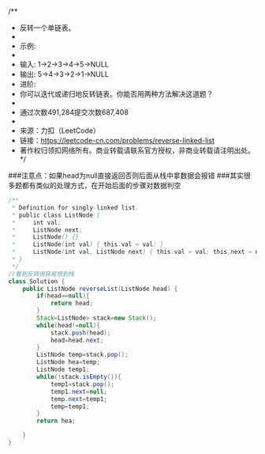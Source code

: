 /**
 * 反转一个单链表。
 *
 * 示例:
 *
 * 输入: 1->2->3->4->5->NULL
 * 输出: 5->4->3->2->1->NULL
 * 进阶:
 * 你可以迭代或递归地反转链表。你能否用两种方法解决这道题？
 *
 * 通过次数491,284提交次数687,408
 *
 * 来源：力扣（LeetCode）
 * 链接：https://leetcode-cn.com/problems/reverse-linked-list
 * 著作权归领扣网络所有。商业转载请联系官方授权，非商业转载请注明出处。
 */
   
###注意点：如果head为null直接返回否则后面从栈中拿数据会报错
###其实很多题都有类似的处理方式，在开始后面的步骤对数据判空

````java
/**
 * Definition for singly-linked list.
 * public class ListNode {
 *     int val;
 *     ListNode next;
 *     ListNode() {}
 *     ListNode(int val) { this.val = val; }
 *     ListNode(int val, ListNode next) { this.val = val; this.next = next; }
 * }
 */
//看到反转很容易想到栈
class Solution {
    public ListNode reverseList(ListNode head) {
        if(head==null){
            return head;
        }
        Stack<ListNode> stack=new Stack();
        while(head!=null){
            stack.push(head);
            head=head.next;
        }
        ListNode temp=stack.pop();
        ListNode hea=temp;
        ListNode temp1;
        while(!stack.isEmpty()){
            temp1=stack.pop();
            temp1.next=null;
            temp.next=temp1;
            temp=temp1;
        }
        return hea;

    }
}
````

